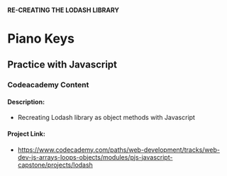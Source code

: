 #### RE-CREATING THE LODASH LIBRARY

# Piano Keys
## Practice with Javascript
### Codeacademy Content

#### Description:
- Recreating Lodash library as object methods with Javascript

#### Project Link:
- https://www.codecademy.com/paths/web-development/tracks/web-dev-js-arrays-loops-objects/modules/pjs-javascript-capstone/projects/lodash
